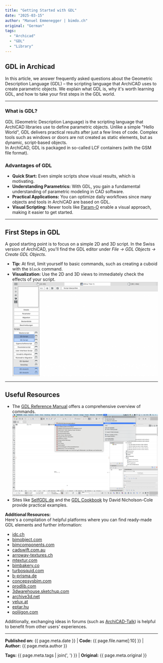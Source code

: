 ```yaml
---
title: "Getting Started with GDL"
date: "2025-03-15"
author: "Manuel Emmenegger | bimdo.ch"
original: "German"
tags:
  - "Archicad"
  - "GDL"
  - "Library"
---
```


## GDL in Archicad

In this article, we answer frequently asked questions about the Geometric Description Language (GDL) – the scripting language that ArchiCAD uses to create parametric objects. We explain what GDL is, why it's worth learning GDL, and how to take your first steps in the GDL world.

---

### What is GDL?
GDL (Geometric Description Language) is the scripting language that ArchiCAD libraries use to define parametric objects. Unlike a simple "Hello World", GDL delivers practical results after just a few lines of code. Complex tools such as windows or doors are not created as static elements, but as dynamic, script-based objects.  
In ArchiCAD, GDL is packaged in so-called LCF containers (with the GSM file format).

### Advantages of GDL
- **Quick Start:** Even simple scripts show visual results, which is motivating.  
- **Understanding Parametrics:** With GDL, you gain a fundamental understanding of parametric modeling in CAD software.  
- **Practical Applications:** You can optimize daily workflows since many objects and tools in ArchiCAD are based on GDL.  
- **Visual Scripting:** Newer tools like [Param-O](https://graphisoft.com/downloads/param-o) enable a visual approach, making it easier to get started.

---

## First Steps in GDL

A good starting point is to focus on a simple 2D and 3D script. In the Swiss version of ArchiCAD, you'll find the GDL editor under _File → GDL Objects → Create GDL Objects_.   

  - **Tip:** At first, limit yourself to basic commands, such as creating a cuboid with the `block` command.  
  - **Visualization:** Use the 2D and 3D views to immediately check the effects of your script.
[![Overview-Editor](assets/ac210-1000_01_Overview-Editor.png)](assets/ac210-1000_01_Overview-Editor.png)
---

## Useful Resources

- The [GDL Reference Manual](https://help.graphisoft.com/AC/24/ENG/GDL.pdf) offers a comprehensive overview of commands.
[![Reference-Manual](assets/ac210-1000_02_Reference-Manual.png)](assets/ac210-1000_02_Reference-Manual.png)
- Sites like [SelfGDL.de](https://www.selfgdl.de/) and the [GDL Cookbook](https://issuu.com/dnicholsoncole/docs/gdlcookbook3_01) by David Nicholson-Cole provide practical examples.

**Additional Resources:**   
Here's a compilation of helpful platforms where you can find ready-made GDL elements and further information:   

- [idc.ch](https://www.idc.ch/archicad/ueber-archicad/zusatzprodukte/zusatzbibliotheken/)   
- [bimobject.com](https://www.bimobject.com/de-ch/product?sort=trending)    
- [bimcomponents.com](https://bimcomponents.com/)   
- [cadswift.com.au](https://cadswift.com.au/)   
- [arroway-textures.ch](https://www.arroway-textures.ch/)   
- [mtextur.com](https://www.mtextur.com/)   
- [bimbakery.co](http://bimbakery.co/)    
- [turbosquid.com](https://www.turbosquid.com/)   
- [b-prisma.de](https://www.b-prisma.de/)   
- [concepsysbim.com](http://www.concepsysbim.com/)    
- [prodlib.com](https://www.prodlib.com/?lang=en)   
- [3dwarehouse.sketchup.com](https://3dwarehouse.sketchup.com/)   
- [archive3d.net](https://archive3d.net/)   
- [velux.at](https://www.velux.at/fachkunden/tools-technik/3d-bim-objekte)    
- [eptar.hu](https://www.eptar.hu/)   
- [poliigon.com](http://www.poliigon.com/)    

Additionally, exchanging ideas in forums (such as [ArchiCAD-Talk](https://archicad-talk.graphisoft.com/)) is helpful to benefit from other users' experiences.

---

**Published on:** {{ page.meta.date }} | **Code:** {{ page.file.name[:10] }}  | **Author:** {{ page.meta.author }}

**Tags:** {{ page.meta.tags | join(', ') }} | **Original:** {{ page.meta.original }}
